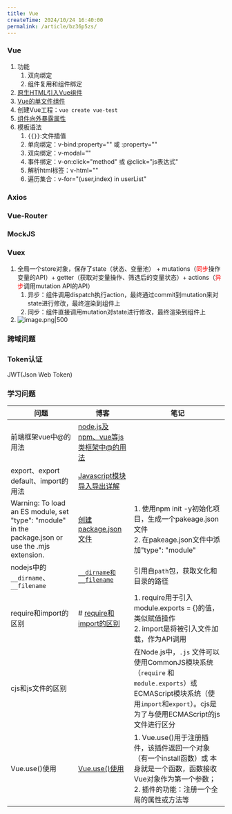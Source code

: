 ```yaml
---
title: Vue
createTime: 2024/10/24 16:40:00
permalink: /article/bz36p5zs/
---
```

### Vue
1. 功能
	1. 双向绑定
	2. 组件复用和组件绑定
2. [原生HTML引入Vue组件](https://gitee.com/ma-hao-chinese/vue-test/blob/master/simple/html/example.html)
3. [Vue的单文件组件](https://gitee.com/ma-hao-chinese/vue-test/blob/master/hello/src/components/Button.vue)
4. 创建Vue工程：`vue create vue-test`
5. [组件向外暴露属性](https://gitee.com/ma-hao-chinese/vue-test/blob/master/hello/src/components/HelloWorld.vue)
6. 模板语法
	1. `{{}}`:文件插值
	2. 单向绑定：v-bind:property=""   或  :property=""
	3. 双向绑定：v-modal=""
	4. 事件绑定：v-on:click="method" 或 @click="js表达式"
	5. 解析html标签：v-html=""
	6. 遍历集合：v-for="(user,index) in userList"

### Axios

### Vue-Router

### MockJS

### Vuex
1. 全局一个store对象，保存了state（状态、变量池） + mutations（<font color="#ff0000">同步</font>操作变量的API）+ getter（获取对变量操作、筛选后的变量状态）+ actions（<font color="#ff0000">异步</font>调用mutation API的API）
	1. 异步：组件调用dispatch执行action，最终通过commit到mutation来对state进行修改，最终渲染到组件上
	2. 同步：组件直接调用mutation对state进行修改，最终渲染到组件上
2. ![image.png|500](https://raw.gitmirror.com/jiuxi521/typora/master/202404162005480.png)

### 跨域问题


### Token认证
JWT(Json Web Token)


### 学习问题

| 问题                                                                                                 | 博客                                                                                    | 笔记                                                                                                                                |
| -------------------------------------------------------------------------------------------------- | ------------------------------------------------------------------------------------- | --------------------------------------------------------------------------------------------------------------------------------- |
| 前端框架vue中@的用法                                                                                       | [node.js及npm、vue等js类框架中@的用法](https://www.cnblogs.com/eminer/articles/17027507.html)   |                                                                                                                                   |
| export、export default、import的用法                                                                    | [Javascript模块导入导出详解](https://www.jb51.net/article/270910.htm)                         |                                                                                                                                   |
| Warning: To load an ES module, set "type": "module" in the package.json or use the .mjs extension. | [创建package.json文件](https://www.cnblogs.com/77dd/p/14484758.html)                      | 1. 使用npm init -y初始化项目，生成一个pakeage.json文件 <br>2. 在pakeage.json文件中添加"type": "module"                                                |
| nodejs中的`__dirname`、`__filename`                                                                   | [`__dirname和__filename`](https://blog.csdn.net/qq_14820093/article/details/135938706) | 引用自`path`包，获取文化和目录的路径                                                                                                             |
| require和import的区别                                                                                  | # [require和import的区别](https://www.cnblogs.com/wenxuehai/p/14246989.html)              | 1. require用于引入module.exports = {}的值，类似赋值操作<br>2. import是将被引入文件加载，作为API调用                                                          |
| cjs和js文件的区别                                                                                        |                                                                                       | 在Node.js中，`.js` 文件可以使用CommonJS模块系统（`require` 和 `module.exports`）或ECMAScript模块系统（使用`import`和`export`）。cjs是为了与使用ECMAScript的js文件进行区分 |
| Vue.use()使用                                                                                        | [Vue.use()使用](https://blog.csdn.net/sunyctf/article/details/127706967)                | 1. Vue.use()用于注册插件，该插件返回一个对象（有一个install函数）或 本身就是一个函数，函数接收Vue对象作为第一个参数；<br>2. 插件的功能：注册一个全局的属性或方法等                                  |
